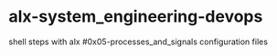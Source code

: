 # alx-system_engineering-devops
shell steps with alx
#0x05-processes_and_signals
configuration files
